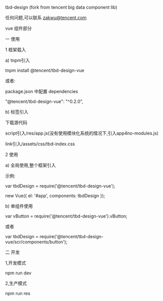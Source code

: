 tbd-design (fork from tencent big data component lib)


任何问题,可以联系
zakwu@tencent.com

vue 组件部分

一 使用

1 框架载入

a) tnpm引入

tnpm install @tencent/tbd-design-vue

或者:

package.json 中配置 dependencies

"@tencent/tbd-design-vue": "^0.2.0",

b) 标签引入

下载源代码

script引入/res/app.js(没有使用模块化系统的情况下,引入app4no-modules.js)

link引入/assets/css/tbd-index.css

2 使用

a) 全局使用,整个框架引入

示例:

var tbdDesign = require('@tencent/tbd-design-vue');

new Vue({
    el: '#app',
    components: tbdDesign
});

b) 单组件使用

var vButton = require('@tencent/tbd-design-vue').vButton;

或者

var tbdDesign = require('@tencent/tbd-design-vue/scr/components/button');


二 开发

1,开发模式

npm run dev

2,生产模式

npm run res


